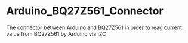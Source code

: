 # Arduino_BQ27Z561_Connector
The connector between Arduino and BQ27Z561 in order to read current value from BQ27Z561 by Arduino via I2C
